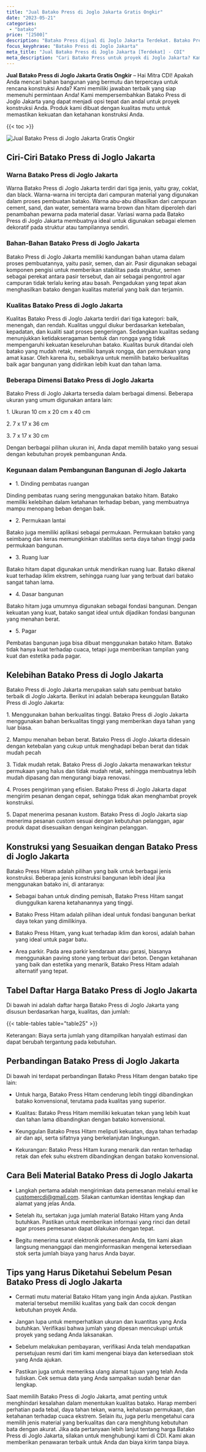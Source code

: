 ```yaml
---
title: "Jual Batako Press di Joglo Jakarta Gratis Ongkir"
date: "2023-05-21"
categories:
 - "batako"
price: "[2500]"
description: "Batako Press dijual di Joglo Jakarta Terdekat. Batako Press ini sering digunakan dalam proyek pembangunan sebagai material dinding yang kokoh dan awet. Hubungi kami untuk informasi lebih lanjut."
focus_keyphrase: "Batako Press di Joglo Jakarta"
meta_title: "Jual Batako Press di Joglo Jakarta [Terdekat] - CDI"
meta_description: "Cari Batako Press untuk proyek di Joglo Jakarta? Kami menawarkan Batako Press berkualitas untuk bahan bangunan dinding. Segera dapatkan penawaran terbaik."
---
```


**Jual Batako Press di Joglo Jakarta Gratis Ongkir** – Hai Mitra CDI! Apakah Anda mencari bahan bangunan yang bermutu dan terpercaya untuk rencana konstruksi Anda? Kami memiliki jawaban terbaik yang siap memenuhi permintaan Anda! Kami mempersembahkan Batako Press di Joglo Jakarta yang dapat menjadi opsi tepat dan andal untuk proyek konstruksi Anda. Produk kami dibuat dengan kualitas mutu untuk memastikan kekuatan dan ketahanan konstruksi Anda.

{{< toc >}}

![Jual Batako Press di Joglo Jakarta Gratis Ongkir](/images/batako/batako-press-31.jpg)

## Ciri-Ciri Batako Press di Joglo Jakarta

### Warna Batako Press di Joglo Jakarta

Warna Batako Press di Joglo Jakarta terdiri dari tiga jenis, yaitu gray, coklat, dan black. Warna-warna ini tercipta dari campuran material yang digunakan dalam proses pembuatan batako. Warna abu-abu dihasilkan dari campuran cement, sand, dan water, sementara warna brown dan hitam diperoleh dari penambahan pewarna pada material dasar. Variasi warna pada Batako Press di Joglo Jakarta membuatnya ideal untuk digunakan sebagai elemen dekoratif pada struktur atau tampilannya sendiri.

### Bahan-Bahan Batako Press di Joglo Jakarta

Batako Press di Joglo Jakarta memiliki kandungan bahan utama dalam proses pembuatannya, yaitu pasir, semen, dan air. Pasir digunakan sebagai komponen pengisi untuk memberikan stabilitas pada struktur, semen sebagai perekat antara pasir tersebut, dan air sebagai pengontrol agar campuran tidak terlalu kering atau basah. Pengadukan yang tepat akan menghasilkan batako dengan kualitas material yang baik dan terjamin.

### Kualitas Batako Press di Joglo Jakarta

Kualitas Batako Press di Joglo Jakarta terdiri dari tiga kategori: baik, menengah, dan rendah. Kualitas unggul diukur berdasarkan ketebalan, kepadatan, dan kualiti saat proses pengeringan. Sedangkan kualitas sedang menunjukkan ketidakseragaman bentuk dan rongga yang tidak mempengaruhi kekuatan keseluruhan batako. Kualitas buruk ditandai oleh batako yang mudah retak, memiliki banyak rongga, dan permukaan yang amat kasar. Oleh karena itu, sebaiknya untuk memilih batako berkualitas baik agar bangunan yang didirikan lebih kuat dan tahan lama.

### Beberapa Dimensi Batako Press di Joglo Jakarta

Batako Press di Joglo Jakarta tersedia dalam berbagai dimensi. Beberapa ukuran yang umum digunakan antara lain:

1\. Ukuran 10 cm x 20 cm x 40 cm

2\. 7 x 17 x 36 cm

3\. 7 x 17 x 30 cm

Dengan berbagai pilihan ukuran ini, Anda dapat memilih batako yang sesuai dengan kebutuhan proyek pembangunan Anda.

### Kegunaan dalam Pembangunan Bangunan di Joglo Jakarta

*   1\. Dinding pembatas ruangan

Dinding pembatas ruang sering menggunakan batako hitam. Batako memiliki kelebihan dalam ketahanan terhadap beban, yang membuatnya mampu menopang beban dengan baik.

*   2\. Permukaan lantai

Batako juga memiliki aplikasi sebagai permukaan. Permukaan batako yang seimbang dan keras memungkinkan stabilitas serta daya tahan tinggi pada permukaan bangunan.

*   3\. Ruang luar

Batako hitam dapat digunakan untuk mendirikan ruang luar. Batako dikenal kuat terhadap iklim ekstrem, sehingga ruang luar yang terbuat dari batako sangat tahan lama.

*   4\. Dasar bangunan

Batako hitam juga umumnya digunakan sebagai fondasi bangunan. Dengan kekuatan yang kuat, batako sangat ideal untuk dijadikan fondasi bangunan yang menahan berat.

*   5\. Pagar

Pembatas bangunan juga bisa dibuat menggunakan batako hitam. Batako tidak hanya kuat terhadap cuaca, tetapi juga memberikan tampilan yang kuat dan estetika pada pagar.

## Kelebihan Batako Press di Joglo Jakarta

Batako Press di Joglo Jakarta merupakan salah satu pembuat batako terbaik di Joglo Jakarta. Berikut ini adalah beberapa keunggulan Batako Press di Joglo Jakarta:

1\.  Menggunakan bahan berkualitas tinggi. Batako Press di Joglo Jakarta menggunakan bahan berkualitas tinggi yang memberikan daya tahan yang luar biasa.

2\.  Mampu menahan beban berat. Batako Press di Joglo Jakarta didesain dengan ketebalan yang cukup untuk menghadapi beban berat dan tidak mudah pecah

3\.  Tidak mudah retak. Batako Press di Joglo Jakarta menawarkan tekstur permukaan yang halus dan tidak mudah retak, sehingga membuatnya lebih mudah dipasang dan mengurangi biaya renovasi.

4\.  Proses pengiriman yang efisien. Batako Press di Joglo Jakarta dapat mengirim pesanan dengan cepat, sehingga tidak akan menghambat proyek konstruksi.

5\.  Dapat menerima pesanan kustom. Batako Press di Joglo Jakarta siap menerima pesanan custom sesuai dengan kebutuhan pelanggan, agar produk dapat disesuaikan dengan keinginan pelanggan.

## Konstruksi yang Sesuaikan dengan Batako Press di Joglo Jakarta

Batako Press Hitam adalah pilihan yang baik untuk berbagai jenis konstruksi. Beberapa jenis konstruksi bangunan lebih ideal jika menggunakan batako ini, di antaranya:

*   Sebagai bahan untuk dinding pemisah, Batako Press Hitam sangat diunggulkan karena ketahanannya yang tinggi.

*   Batako Press Hitam adalah pilihan ideal untuk fondasi bangunan berkat daya tekan yang dimilikinya.

*   Batako Press Hitam, yang kuat terhadap iklim dan korosi, adalah bahan yang ideal untuk pagar batu.

*   Area parkir. Pada area parkir kendaraan atau garasi, biasanya menggunakan paving stone yang terbuat dari beton. Dengan ketahanan yang baik dan estetika yang menarik, Batako Press Hitam adalah alternatif yang tepat.

## Tabel Daftar Harga Batako Press di Joglo Jakarta

Di bawah ini adalah daftar harga Batako Press di Joglo Jakarta yang disusun berdasarkan harga, kualitas, dan jumlah:

{{< table-tables table="table25" >}}

Keterangan: Biaya serta jumlah yang ditampilkan hanyalah estimasi dan dapat berubah tergantung pada kebutuhan.

## Perbandingan Batako Press di Joglo Jakarta

Di bawah ini terdapat perbandingan Batako Press Hitam dengan batako tipe lain:

*   Untuk harga, Batako Press Hitam cenderung lebih tinggi dibandingkan batako konvensional, terutama pada kualitas yang superior.

*   Kualitas: Batako Press Hitam memiliki kekuatan tekan yang lebih kuat dan tahan lama dibandingkan dengan batako konvensional.

*   Keunggulan Batako Press Hitam meliputi kekuatan, daya tahan terhadap air dan api, serta sifatnya yang berkelanjutan lingkungan.

*   Kekurangan: Batako Press Hitam kurang menarik dan rentan terhadap retak dan efek suhu ekstrem dibandingkan dengan batako konvensional.

## Cara Beli Material Batako Press di Joglo Jakarta

*   Langkah pertama adalah mengirimkan data pemesanan melalui email ke customercdi@gmail.com. Silakan cantumkan identitas lengkap dan alamat yang jelas Anda.

*   Setelah itu, sertakan juga jumlah material Batako Hitam yang Anda butuhkan. Pastikan untuk memberikan informasi yang rinci dan detail agar proses pemesanan dapat dilakukan dengan tepat.

*   Begitu menerima surat elektronik pemesanan Anda, tim kami akan langsung menanggapi dan menginformasikan mengenai ketersediaan stok serta jumlah biaya yang harus Anda bayar.

## Tips yang Harus Diketahui Sebelum Pesan Batako Press di Joglo Jakarta

*   Cermati mutu material Batako Hitam yang ingin Anda ajukan. Pastikan material tersebut memiliki kualitas yang baik dan cocok dengan kebutuhan proyek Anda.

*   Jangan lupa untuk memperhatikan ukuran dan kuantitas yang Anda butuhkan. Verifikasi bahwa jumlah yang dipesan mencukupi untuk proyek yang sedang Anda laksanakan.

*   Sebelum melakukan pembayaran, verifikasi Anda telah mendapatkan persetujuan resmi dari tim kami mengenai biaya dan ketersediaan stok yang Anda ajukan.

*   Pastikan juga untuk memeriksa ulang alamat tujuan yang telah Anda tuliskan. Cek semua data yang Anda sampaikan sudah benar dan lengkap.

Saat memilih Batako Press di Joglo Jakarta, amat penting untuk menghindari kesalahan dalam menentukan kualitas batako. Harap memberi perhatian pada tebal, daya tahan tekan, warna, kehalusan permukaan, dan ketahanan terhadap cuaca ekstrem. Selain itu, juga perlu mengetahui cara memilih jenis material yang berkualitas dan cara menghitung kebutuhan bata dengan akurat. Jika ada pertanyaan lebih lanjut tentang harga Batako Press di Joglo Jakarta, silakan untuk menghubungi kami di CDI. Kami akan memberikan penawaran terbaik untuk Anda dan biaya kirim tanpa biaya.